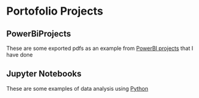 # Portofolio Projects

## PowerBiProjects

These are some exported pdfs as an example from [PowerBI projects](/PowerBIProjects) that I have done

## Jupyter Notebooks

These are some examples of data analysis using [Python](/jupyter-notebooks)


